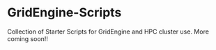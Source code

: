 # GridEngine-Scripts
Collection of Starter Scripts for GridEngine and HPC cluster use.   More coming soon!!
